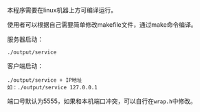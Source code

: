 本程序需要在linux机器上方可编译运行。

使用者可以根据自己需要简单修改makefile文件，通过make命令编译。

服务器启动：

```shell
./output/service
```

客户端启动：

```shell
./output/service + IP地址
如：./output/service 127.0.0.1
```

端口号默认为5555，如果和本机端口冲突，可以自行在`wrap.h`中修改。